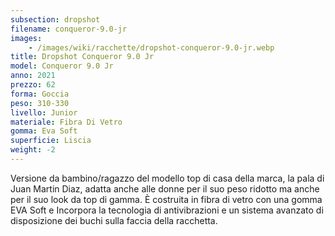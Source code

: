 ```yaml
---
subsection: dropshot
filename: conqueror-9.0-jr
images:
    - /images/wiki/racchette/dropshot-conqueror-9.0-jr.webp
title: Dropshot Conqueror 9.0 Jr
model: Conqueror 9.0 Jr
anno: 2021
prezzo: 62
forma: Goccia
peso: 310-330
livello: Junior
materiale: Fibra Di Vetro
gomma: Eva Soft
superficie: Liscia
weight: -2
---
```

Versione da bambino/ragazzo del modello top di casa della marca, la pala di Juan Martin Diaz, adatta anche alle donne per il suo peso ridotto ma anche per il suo look da top di gamma. È costruita in fibra di vetro con una gomma EVA Soft e Incorpora la tecnologia di antivibrazioni e un sistema avanzato di disposizione dei buchi sulla faccia della racchetta.